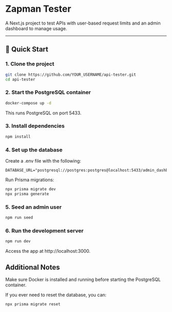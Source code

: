 # Zapman Tester

A Next.js project to test APIs with user-based request limits and an admin dashboard to manage usage.

---

## 🚀 Quick Start

### 1. Clone the project

```bash
git clone https://github.com/YOUR_USERNAME/api-tester.git
cd api-tester

```

### 2. Start the PostgreSQL container

```bash
docker-compose up -d
```
This runs PostgreSQL on port 5433.

### 3. Install dependencies
```bash
npm install
```

### 4. Set up the database
Create a .env file with the following:

```env
DATABASE_URL="postgresql://postgres:postgres@localhost:5433/admin_dashboard"
```

Run Prisma migrations:
```bash
npx prisma migrate dev
npx prisma generate
```

### 5. Seed an admin user
```bash
npm run seed
```

### 6. Run the development server
```bash
npm run dev
```
Access the app at http://localhost:3000.

## Additional Notes
Make sure Docker is installed and running before starting the PostgreSQL container.

If you ever need to reset the database, you can:
```bash
npx prisma migrate reset
```
